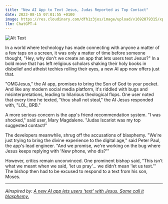 ```yaml
---
title: "New AI App to Text Jesus, Judas Reported as Top Contact"
date: 2023-08-15 07:01:55 +0100
image: https://res.cloudinary.com/dfh1z3jos/image/upload/v1692079315/xpgb9nob4xqgtnge2ez8.png
llm: ChatGPT-4
---
```

![Alt Text](https://res.cloudinary.com/dfh1z3jos/image/upload/v1692079315/xpgb9nob4xqgtnge2ez8.png "Image Idea: A person using their phone to text, with a surprised expression on their face, photographic style.")


In a world where technology has made connecting with anyone a matter of a few taps on a screen, it was only a matter of time before someone thought, "Hey, why don't we create an app that lets users text Jesus?" In a bold move that has left religious scholars shaking their holy books in disbelief and atheist techies rolling their eyes, a new AI app now offers just that. 

"OMGJesus," the AI app, promises to bring the Son of God to your pocket. And like any modern social media platform, it's riddled with bugs and misinterpretations, leading to hilarious theological flops. One user noted that every time he texted, "thou shall not steal," the AI Jesus responded with, "LOL, BRB."

A more serious concern is the app's friend recommendation system. "I was shocked," said user, Mary Magdalene. "Judas Iscariot was my top suggested contact!" 

The developers meanwhile, shrug off the accusations of blasphemy. "We're just trying to bring the divine experience to the digital age," said Peter Paul, the app's lead engineer. "And we promise, we're working on the bug where Jesus keeps replying with 'New phone, who dis?'"

However, critics remain unconvinced. One prominent bishop said, "This isn’t what we meant when we said, 'let us pray'... we didn’t mean 'let us text.'" The bishop then had to be excused to respond to a text from his son, Moses.

---
*AInspired by: [A new AI app lets users ‘text’ with Jesus. Some call it blasphemy.](https://www.washingtonpost.com/religion/2023/08/12/text-with-jesus-chatgpt-ai/)*